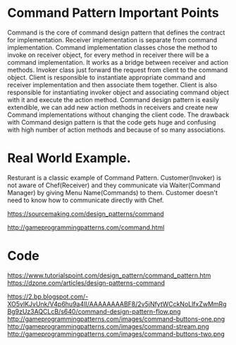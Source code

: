 
# Command Pattern Important Points
Command is the core of command design pattern that defines the contract for implementation.
Receiver implementation is separate from command implementation.
Command implementation classes chose the method to invoke on receiver object, for every method in receiver there will be a command implementation. It works as a bridge between receiver and action methods.
Invoker class just forward the request from client to the command object.
Client is responsible to instantiate appropriate command and receiver implementation and then associate them together.
Client is also responsible for instantiating invoker object and associating command object with it and execute the action method.
Command design pattern is easily extendible, we can add new action methods in receivers and create new Command implementations without changing the client code.
The drawback with Command design pattern is that the code gets huge and confusing with high number of action methods and because of so many associations.

# Real World Example.

Resturant is a classic example of Command Pattern.
Customer(Invoker) is not aware of Chef(Receiver) and they communicate via Waiter(Command Manager) by giving Menu Name(Commands) to them.
Customer doesn't need to know how to communicate directly with Chef.


https://sourcemaking.com/design_patterns/command

http://gameprogrammingpatterns.com/command.html

# Code
https://www.tutorialspoint.com/design_pattern/command_pattern.htm
https://dzone.com/articles/design-patterns-command

https://2.bp.blogspot.com/-XO5vlKJvUnk/V4p6hu9a4II/AAAAAAAABF8/2v5jNfytWCckNoLlfxZwMmRgBg9zUz3AQCLcB/s640/command-design-pattern-flow.png
http://gameprogrammingpatterns.com/images/command-buttons-one.png
http://gameprogrammingpatterns.com/images/command-stream.png
http://gameprogrammingpatterns.com/images/command-buttons-two.png
